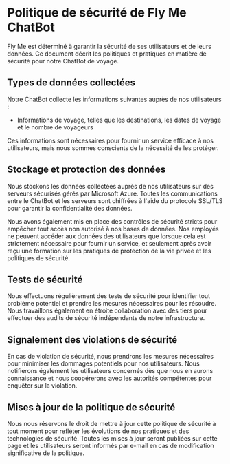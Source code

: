
# Politique de sécurité de Fly Me ChatBot

Fly Me est déterminé à garantir la sécurité de ses utilisateurs et de leurs données. Ce document décrit les politiques et pratiques en matière de sécurité pour notre ChatBot de voyage.

## Types de données collectées

Notre ChatBot collecte les informations suivantes auprès de nos utilisateurs :

-   Informations de voyage, telles que les destinations, les dates de voyage et le nombre de voyageurs

Ces informations sont nécessaires pour fournir un service efficace à nos utilisateurs, mais nous sommes conscients de la nécessité de les protéger.

## Stockage et protection des données

Nous stockons les données collectées auprès de nos utilisateurs sur des serveurs sécurisés gérés par Microsoft Azure. Toutes les communications entre le ChatBot et les serveurs sont chiffrées à l'aide du protocole SSL/TLS pour garantir la confidentialité des données.

Nous avons également mis en place des contrôles de sécurité stricts pour empêcher tout accès non autorisé à nos bases de données. Nos employés ne peuvent accéder aux données des utilisateurs que lorsque cela est strictement nécessaire pour fournir un service, et seulement après avoir reçu une formation sur les pratiques de protection de la vie privée et les politiques de sécurité.

## Tests de sécurité

Nous effectuons régulièrement des tests de sécurité pour identifier tout problème potentiel et prendre les mesures nécessaires pour les résoudre. Nous travaillons également en étroite collaboration avec des tiers pour effectuer des audits de sécurité indépendants de notre infrastructure.

## Signalement des violations de sécurité

En cas de violation de sécurité, nous prendrons les mesures nécessaires pour minimiser les dommages potentiels pour nos utilisateurs. Nous notifierons également les utilisateurs concernés dès que nous en aurons connaissance et nous coopérerons avec les autorités compétentes pour enquêter sur la violation.

## Mises à jour de la politique de sécurité

Nous nous réservons le droit de mettre à jour cette politique de sécurité à tout moment pour refléter les évolutions de nos pratiques et des technologies de sécurité. Toutes les mises à jour seront publiées sur cette page et les utilisateurs seront informés par e-mail en cas de modification significative de la politique.
